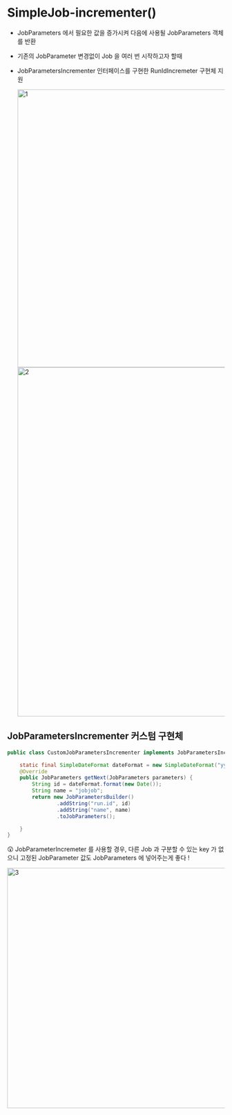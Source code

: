 # SimpleJob-incrementer()

- JobParameters 에서 필요한 값을 증가시켜 다음에 사용될 JobParameters 객체를 반환
- 기존의 JobParameter 변경없이 Job 을 여러 번 시작하고자 할때
- JobParametersIncrementer 인터페이스를 구현한 RunIdIncremeter 구현체 지원

  <img width="644" alt="1" src="https://github.com/gilyeon00/TIL/assets/52391627/1bf7c2e5-c0c0-4496-aff6-e8de187702b9">


  <img width="809" alt="2" src="https://github.com/gilyeon00/TIL/assets/52391627/e6b741d1-3b23-4e25-b0a7-a788ac7a3e9a">


## JobParametersIncrementer 커스텀 구현체

```java
public class CustomJobParametersIncrementer implements JobParametersIncrementer {

    static final SimpleDateFormat dateFormat = new SimpleDateFormat("yyyyMMdd-hhmmss");
    @Override
    public JobParameters getNext(JobParameters parameters) {
        String id = dateFormat.format(new Date());
        String name = "jobjob";
        return new JobParametersBuilder()
                .addString("run.id", id)
                .addString("name", name)
                .toJobParameters();

    }
}
```

😲 JobParameterIncremeter 를 사용할 경우, 다른 Job 과 구분할 수 있는 key 가 없으니 고정된 JobParameter 값도 JobParameters 에 넣어주는게 좋다 !

<img width="557" alt="3" src="https://github.com/gilyeon00/TIL/assets/52391627/187c3190-a3d6-46c2-8517-8996c5d4df3a">
